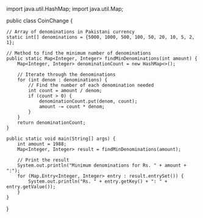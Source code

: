 import java.util.HashMap;
import java.util.Map;

public class CoinChange {
    
    // Array of denominations in Pakistani currency
    static int[] denominations = {5000, 1000, 500, 100, 50, 20, 10, 5, 2, 1};

    // Method to find the minimum number of denominations
    public static Map<Integer, Integer> findMinDenominations(int amount) {
        Map<Integer, Integer> denominationCount = new HashMap<>();
        
        // Iterate through the denominations
        for (int denom : denominations) {
            // Find the number of each denomination needed
            int count = amount / denom;
            if (count > 0) {
                denominationCount.put(denom, count);
                amount -= count * denom;
            }
        }
        return denominationCount;
    }

    public static void main(String[] args) {
        int amount = 1988;
        Map<Integer, Integer> result = findMinDenominations(amount);

        // Print the result
        System.out.println("Minimum denominations for Rs. " + amount + ":");
        for (Map.Entry<Integer, Integer> entry : result.entrySet()) {
            System.out.println("Rs. " + entry.getKey() + ": " + entry.getValue());
        }
    }
}
